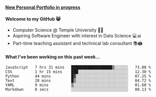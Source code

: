 <a href="http://stephull.github.io" target="_blank"><b>New Personal Portfolio in progress</b></a>

#### Welcome to my GitHub 😸
  * Computer Science @ Temple University 🍒🦉
  * Aspiring Software Engineer with interest in Data Science 💻📊
  * Part-time teaching assistant and technical lab consultant 📚🖨️

#### What I've been working on this past week...
<!--START_SECTION:waka-->

```text
JavaScript   7 hrs 31 mins   ██████████████████▒░░░░░░   73.88 %
CSS          1 hr 15 mins    ███░░░░░░░░░░░░░░░░░░░░░░   12.30 %
Python       44 mins         █▓░░░░░░░░░░░░░░░░░░░░░░░   07.25 %
Text         28 mins         █▒░░░░░░░░░░░░░░░░░░░░░░░   04.72 %
YAML         9 mins          ▒░░░░░░░░░░░░░░░░░░░░░░░░   01.60 %
Markdown     0 secs          ░░░░░░░░░░░░░░░░░░░░░░░░░   00.13 %
```

<!--END_SECTION:waka-->
